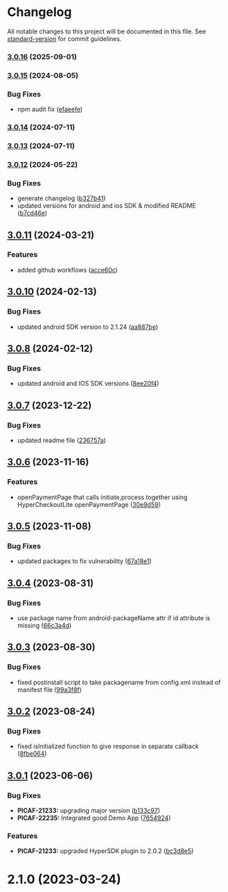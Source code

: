 # Changelog

All notable changes to this project will be documented in this file. See [standard-version](https://github.com/conventional-changelog/standard-version) for commit guidelines.

### [3.0.16](https://github.com/juspay/hyper-sdk-cordova/compare/v3.0.15...v3.0.16) (2025-09-01)

### [3.0.15](https://github.com/juspay/hyper-sdk-cordova/compare/v3.0.14...v3.0.15) (2024-08-05)


### Bug Fixes

* npm audit fix ([efaeefe](https://github.com/juspay/hyper-sdk-cordova/commit/efaeefe2dfe6d284d31972954e4b3333f9584094))

### [3.0.14](https://github.com/juspay/hyper-sdk-cordova/compare/v3.0.13...v3.0.14) (2024-07-11)

### [3.0.13](https://github.com/juspay/hyper-sdk-cordova/compare/v3.0.12...v3.0.13) (2024-07-11)

### [3.0.12](https://github.com/juspay/hyper-sdk-cordova/compare/v3.0.11...v3.0.12) (2024-05-22)


### Bug Fixes

* generate changelog ([b327b41](https://github.com/juspay/hyper-sdk-cordova/commit/b327b4199b7a7a6e821b8feb67de558f899e9202))
* updated versions for android and ios SDK & modified README ([b7cd46e](https://github.com/juspay/hyper-sdk-cordova/commit/b7cd46eff728f543062047a9dff1423325bf4dba))

## [3.0.11](https://github.com/juspay/hyper-sdk-cordova/compare/v3.0.10...v3.0.11) (2024-03-21)


### Features

* added github workflows ([acce60c](https://github.com/juspay/hyper-sdk-cordova/commit/acce60c50f764cf0decd62e4249866b831e2e004))



## [3.0.10](https://github.com/juspay/hyper-sdk-cordova/compare/v3.0.8...v3.0.10) (2024-02-13)


### Bug Fixes

* updated android SDK version to 2.1.24 ([aa887be](https://github.com/juspay/hyper-sdk-cordova/commit/aa887be499e1879837fecd1b960221ef3b4599c0))



## [3.0.8](https://github.com/juspay/hyper-sdk-cordova/compare/v3.0.7...v3.0.8) (2024-02-12)


### Bug Fixes

* updated android and IOS SDK versions ([8ee20f4](https://github.com/juspay/hyper-sdk-cordova/commit/8ee20f4c3aad1230e7b59e903b110b5cc94379e3))



## [3.0.7](https://github.com/juspay/hyper-sdk-cordova/compare/v3.0.6...v3.0.7) (2023-12-22)


### Bug Fixes

* updated readme file ([236757a](https://github.com/juspay/hyper-sdk-cordova/commit/236757a56035a985c20724d446ac39a460a27878))



## [3.0.6](https://github.com/juspay/hyper-sdk-cordova/compare/v3.0.5...v3.0.6) (2023-11-16)


### Features

* openPaymentPage that calls initiate,process together using HyperCheckoutLite openPaymentPage ([30e9d59](https://github.com/juspay/hyper-sdk-cordova/commit/30e9d59c6ba6113438ef406ecc2f27fc8449ea93))



## [3.0.5](https://github.com/juspay/hyper-sdk-cordova/compare/v3.0.4...v3.0.5) (2023-11-08)


### Bug Fixes

* updated packages to fix vulnerability ([67a18e1](https://github.com/juspay/hyper-sdk-cordova/commit/67a18e1233bf763b65c2038219adbf37aea24ecb))



## [3.0.4](https://github.com/juspay/hyper-sdk-cordova/compare/v3.0.3...v3.0.4) (2023-08-31)


### Bug Fixes

* use package name from android-packageName attr if id attribute is missing ([66c3a4d](https://github.com/juspay/hyper-sdk-cordova/commit/66c3a4d8305f019916cfa2796df17385f1855a54))



## [3.0.3](https://github.com/juspay/hyper-sdk-cordova/compare/v3.0.2...v3.0.3) (2023-08-30)


### Bug Fixes

* fixed postinstall script to take packagename from config.xml instead of manifest file ([99a3f8f](https://github.com/juspay/hyper-sdk-cordova/commit/99a3f8f26881deb61dfbdc2f04d9a90098f9855d))



## [3.0.2](https://github.com/juspay/hyper-sdk-cordova/compare/v3.0.1...v3.0.2) (2023-08-24)


### Bug Fixes

* fixed isInitialized function to give response in separate callback ([8fbe064](https://github.com/juspay/hyper-sdk-cordova/commit/8fbe0649376f9cfbf2a77472f72a9b180c4fea8c))



## [3.0.1](https://github.com/juspay/hyper-sdk-cordova/compare/v2.1.0...v3.0.1) (2023-06-06)


### Bug Fixes

* **PICAF-21233:** upgrading major version ([b133c97](https://github.com/juspay/hyper-sdk-cordova/commit/b133c97b1706c31e8266d759f29b3430c678ae78))
* **PICAF-22235:** Integrated good Demo App ([7654924](https://github.com/juspay/hyper-sdk-cordova/commit/7654924b7b2c2e63210744cf13699e202ea98cca))


### Features

* **PICAF-21233:** upgraded HyperSDK plugin to 2.0.2 ([bc3d8e5](https://github.com/juspay/hyper-sdk-cordova/commit/bc3d8e5f42e1ca24b034c7dd77802fb137660d72))



# 2.1.0 (2023-03-24)
